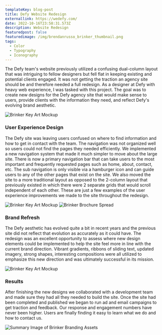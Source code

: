 ```yaml
---
templateKey: blog-post
title: Defy Website Redesign
externallink: https://wedefy.com/
date: 2022-10-16T23:58:31.573Z
description: Website Redesign
featuredpost: false
featuredimage: /img/brendanrusso_brinker_thumbnail.png
tags:
  - Color
  - Typography
  - Iconography
---
```

The Defy team's website previously utilized a confusing dual-column layout that was intriguing to fellow designers but fell flat in keeping existing and potential clients engaged. It was not getting the traction an agency site should be and therefore needed a full redesign. As a designer at Defy with heavy web experience, I was tasked with this project. The goal was to create new designs for the Defy agency site that would make sense to users, provide clients with the information they need, and reflect Defy's evolving brand aesthetic.

<div> 

<img src="https://a.storyblok.com/f/52110/1920x1081/744b694bec/brendanrusso_wedefy_homedesktop.jpg" alt="Brinker Key Art Mockup">

</div>

### User Experience Design

The Defy site was leaving users confused on where to find information and how to get in contact with the team. The navigation was not organized well so users could not find the pages they needed efficiently. We implemented a new navigation system that made it much simpler to move about the large site. There is now a primary navigation bar that can take users to the most important and frequently requested pages such as home, about, contact, etc. The sub navigation is only visible via a hamburger icon and can guide users to any of the other pages that exist on the site. We also moved the site to a more traditional layout as opposed to the 2-column layout that previously existed in which there were 2 separate grids that would scroll independent of each other. These are just a few examples of the user experience improvements we made to the site throughout the redesign. 

<div> 

<img src="https://a.storyblok.com/f/52110/1920x1080/8c790d947c/brendanrusso_wedefy_homemobile.jpg" alt="Brinker Key Art Mockup">
<img src="https://a.storyblok.com/f/52110/1920x1080/98534ab4cd/brendanrusso_wedefy_aboutmobile.jpg" alt="Brinker Brochure Spread">

</div>



### Brand Refresh

The Defy aesthetic has evolved quite a bit in recent years and the previous site did not reflect that evolution as accurately as it could have. The redesign was an excellent opportunity to assess where new design elements could be implemented to help the site feel more in line with the current brand direction. Vibrant gradients, ribbons of sliding text, updated imagery, strong shapes, interesting compositions were all utilized to emphasize this new direction and was ultimately successful in its mission.





<div>
<img src="https://a.storyblok.com/f/52110/1920x1080/9989b8de51/brendanrusso_wedefy_aboutdesktop1.jpg" alt="Brinker Key Art Mockup">

</div>

### Results

After finishing the new designs we collaborated with a development team and made sure they had all they needed to build the site. Once the site had been completed and published we began to run ad and email campaigns to get traction and feedback. Our response and engagement numbers have never been higher. Users are finally finding it easy to learn what we do and how to contact us.

<div>

<img src="https://a.storyblok.com/f/52110/1920x1080/5fc1718cf5/brendanrusso_wedefy_valuesdesktop.jpg" alt="Summary Image of Brinker Branding Assets">
</div>